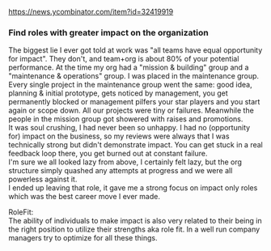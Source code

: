 https://news.ycombinator.com/item?id=32419919

### Find roles with greater impact on the organization
The biggest lie I ever got told at work was "all teams have equal opportunity for impact". They don't, and team+org is about 80% of your potential performance.
At the time my org had a "mission & building" group and a "maintenance & operations" group. I was placed in the maintenance group.    
Every single project in the maintenance group went the same: good idea, planning & initial prototype, gets noticed by management, you get permanently blocked or management pilfers your star players and you start again or scope down. All our projects were tiny or failures. Meanwhile the people in the mission group got showered with raises and promotions.     
It was soul crushing, I had never been so unhappy. I had no (opportunity for) impact on the business, so my reviews were always that I was technically strong but didn't demonstrate impact. You can get stuck in a real feedback loop there, you get burned out at constant failure.     
I'm sure we all looked lazy from above, I certainly felt lazy, but the org structure simply quashed any attempts at progress and we were all powerless against it.     
I ended up leaving that role, it gave me a strong focus on impact only roles which was the best career move I ever made.      

RoleFit:   
The ability of individuals to make impact is also very related to their being in the right position to utilize their strengths aka role fit. In a well run company managers try to optimize for all these things. 
